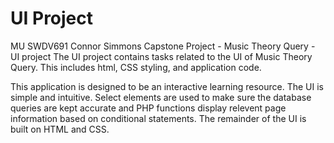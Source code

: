 # UI Project
MU SWDV691 Connor Simmons Capstone Project - Music Theory Query - UI project
The UI project contains tasks related to the UI of Music Theory Query. This includes html, CSS styling, and application code.

This application is designed to be an interactive learning resource. The UI is simple and intuitive. Select elements are used to make sure the database queries are kept accurate and PHP functions display relevent page information based on conditional statements. The remainder of the UI is built on HTML and CSS.
